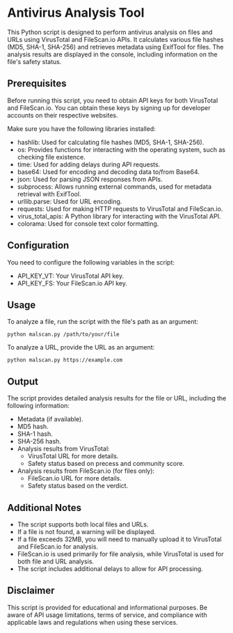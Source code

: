 # Antivirus Analysis Tool
This Python script is designed to perform antivirus analysis on files and URLs using VirusTotal and FileScan.io APIs. It calculates various file hashes (MD5, SHA-1, SHA-256) and retrieves metadata using ExifTool for files. The analysis results are displayed in the console, including information on the file's safety status.

## Prerequisites
Before running this script, you need to obtain API keys for both VirusTotal and FileScan.io. You can obtain these keys by signing up for developer accounts on their respective websites.

Make sure you have the following libraries installed:
- hashlib: Used for calculating file hashes (MD5, SHA-1, SHA-256).
- os: Provides functions for interacting with the operating system, such as checking file existence.
- time: Used for adding delays during API requests.
- base64: Used for encoding and decoding data to/from Base64.
- json: Used for parsing JSON responses from APIs.
- subprocess: Allows running external commands, used for metadata retrieval with ExifTool.
- urllib.parse: Used for URL encoding.
- requests: Used for making HTTP requests to VirusTotal and FileScan.io.
- virus_total_apis: A Python library for interacting with the VirusTotal API.
- colorama: Used for console text color formatting.

## Configuration
You need to configure the following variables in the script:
- API_KEY_VT: Your VirusTotal API key.
- API_KEY_FS: Your FileScan.io API key.

## Usage
To analyze a file, run the script with the file's path as an argument:

```shell
python malscan.py /path/to/your/file
```
To analyze a URL, provide the URL as an argument:

```shell
python malscan.py https://example.com
```

## Output
The script provides detailed analysis results for the file or URL, including the following information:
- Metadata (if available).
- MD5 hash.
- SHA-1 hash.
- SHA-256 hash.
- Analysis results from VirusTotal:
	- VirusTotal URL for more details.
	- Safety status based on precess and community score.
- Analysis results from FileScan.io (for files only):
	- FileScan.io URL for more details.
	- Safety status based on the verdict.

## Additional Notes
- The script supports both local files and URLs.
- If a file is not found, a warning will be displayed.
- If a file exceeds 32MB, you will need to manually upload it to VirusTotal and FileScan.io for analysis.
- FileScan.io is used primarily for file analysis, while VirusTotal is used for both file and URL analysis.
- The script includes additional delays to allow for API processing.

## Disclaimer
This script is provided for educational and informational purposes. Be aware of API usage limitations, terms of service, and compliance with applicable laws and regulations when using these services.